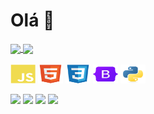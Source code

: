 <h1> Olá 👋 </h1> 

<div>
<a href="https://github.com/Luizedu10s">
<img height="150rem" align="center" src="https://github-readme-stats-sigma-five.vercel.app/api?username=Luizedu10s&show_icons=true&theme=highcontrast&include_all_commits=true&count_private=true"/>
</a>
<a href="https://github.com/Luizedu10s">
  <img height="150rem" align="center" src="https://github-readme-stats-sigma-five.vercel.app/api/top-langs/?username=Luizedu10s&layout=compact&langs_count=7&theme=highcontrast" />
</a></div>
  <div style="display: inline_block"><br>
  <img align="center" alt="Luiz-Js" height="30" width="40" src="https://raw.githubusercontent.com/devicons/devicon/master/icons/javascript/javascript-plain.svg">
  <img align="center" alt="Luiz-HTML" height="30" width="40" src="https://raw.githubusercontent.com/devicons/devicon/master/icons/html5/html5-original.svg">
  <img align="center" alt="Luiz-CSS" height="30" width="40" src="https://raw.githubusercontent.com/devicons/devicon/master/icons/css3/css3-original.svg">
  <img align="center" alt="Luiz-Python" height="30" width="40" src="https://raw.githubusercontent.com/devicons/devicon/master/icons/bootstrap/bootstrap-original.svg">
  <img align="center" alt="Luiz-Python" height="30" width="40" src="https://raw.githubusercontent.com/devicons/devicon/master/icons/python/python-original.svg">
</div>
  <br>
 

  <div> 
  <a href="https://www.instagram.com/souzzluizeduardo/" target="_blank"><img src="https://img.shields.io/badge/-Instagram-%23E4405F?style=for-the-badge&logo=instagram&logoColor=white" target="_blank"></a> 
  <a href = "mailto:souzaeduardoluiz010@gmail.com"><img src="https://img.shields.io/badge/-Gmail-%23333?style=for-the-badge&logo=gmail&logoColor=white" target="_blank"></a>
  <a href="https://www.linkedin.com/in/luiz-eduardo-de-souza-8a237723b/" target="_blank"><img src="https://img.shields.io/badge/-LinkedIn-%230077B5?style=for-the-badge&logo=linkedin&logoColor=white" target="_blank"></a> 
  <a href = "https://wa.me/qr/YPOXIP5DNXHEM1"><img src="https://img.shields.io/badge/WhatsApp-25D366?style=for-the-badge&logo=whatsapp&logoColor=white">

